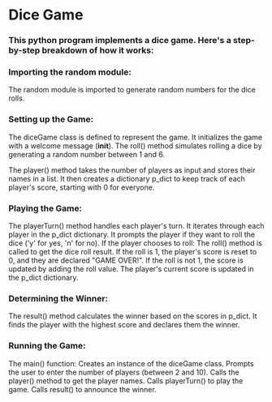# Dice Game

### This python program implements a dice game. Here's a step-by-step breakdown of how it works:

### Importing the random module:

The random module is imported to generate random numbers for the dice rolls.

### Setting up the Game:

The diceGame class is defined to represent the game.
It initializes the game with a welcome message (**init**).
The roll() method simulates rolling a dice by generating a random number between 1 and 6.

The player() method takes the number of players as input and stores their names in a list. It then creates a dictionary p_dict to keep track of each player's score, starting with 0 for everyone.

### Playing the Game:

The playerTurn() method handles each player's turn.
It iterates through each player in the p_dict dictionary.
It prompts the player if they want to roll the dice ('y' for yes, 'n' for no).
If the player chooses to roll:
The roll() method is called to get the dice roll result.
If the roll is 1, the player's score is reset to 0, and they are declared "GAME OVER!".
If the roll is not 1, the score is updated by adding the roll value.
The player's current score is updated in the p_dict dictionary.

### Determining the Winner:

The result() method calculates the winner based on the scores in p_dict.
It finds the player with the highest score and declares them the winner.

### Running the Game:

The main() function:
Creates an instance of the diceGame class.
Prompts the user to enter the number of players (between 2 and 10).
Calls the player() method to get the player names.
Calls playerTurn() to play the game.
Calls result() to announce the winner.

